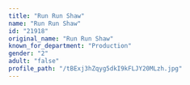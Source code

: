 ```yaml
---
title: "Run Run Shaw"
name: "Run Run Shaw"
id: "21918"
original_name: "Run Run Shaw"
known_for_department: "Production"
gender: "2"
adult: "false"
profile_path: "/tBExj3hZqyg5dkI9kFLJY20MLzh.jpg"
---
```

